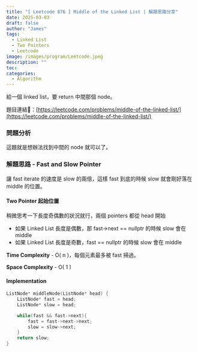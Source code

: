 ```yaml
---
title: "[ Leetcode 876 ] Middle of the Linked List | 解題思路分享"
date: 2025-03-03
draft: false
author: "James"
tags:
  - Linked List
  - Two Pointers
  - Leetcode
image: /images/program/Leetcode.jpeg
description: ""
toc: 
categories:
  - Algorithm
---
```


給一個 linked list，要 return 中間那個 node。

題目連結🔗：[https://leetcode.com/problems/middle-of-the-linked-list/](https://leetcode.com/problems/middle-of-the-linked-list/)

### **問題分析**

這題就是想辦法找到中間的 node 就可以了。

### **解題思路 - Fast and Slow Pointer**

讓 fast iterate 的速度是 slow 的兩倍，這樣 fast 到底的時候 slow 就會剛好落在 middle 的位置。

#### **Two Pointer 起始位置**

稍微思考一下長度奇偶數的狀況就行，兩個 pointers 都從 head 開始

- 如果 Linked List 長度是偶數，那 fast->next == nullptr 的時候 slow 會在 middle
- 如果 Linked List 長度是奇數，fast == nullptr 的時候 slow 會在 middle

**Time Complexity** - O( n )，每個元素最多被 fast 掃過。

**Space Complexity** - O( 1 )

#### **Implementation**

```cpp
ListNode* middleNode(ListNode* head) {
    ListNode* fast = head;
    ListNode* slow = head;

    while(fast && fast->next){
        fast = fast->next->next;
        slow = slow->next;
    }
    return slow;
}
```